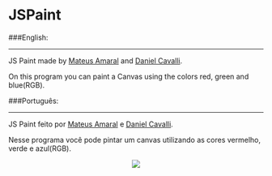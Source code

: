 # JSPaint

###English:
___
JS Paint made by [Mateus Amaral](https://github.com/gitmateusamaral) and [Daniel Cavalli](https://github.com/denycavalli).

On this program you can paint a Canvas using the colors red, green and blue(RGB).

###Português:
___
JS Paint feito por [Mateus Amaral](https://github.com/gitmateusamaral) e [Daniel Cavalli](https://github.com/denycavalli).

Nesse programa você pode pintar um canvas utilizando as cores vermelho, verde e azul(RGB).

<p align="center">
  <img src="http://i.imgur.com/S7dFZjw.png/">
</p>

